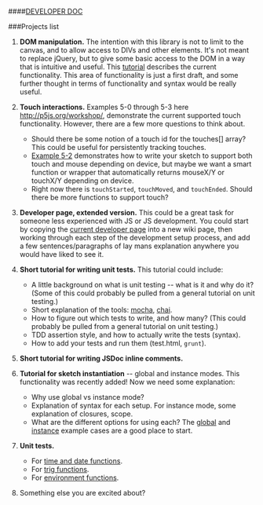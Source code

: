 ####[DEVELOPER DOC](https://github.com/lmccart/p5.js/wiki/Development)

###Projects list

1. **DOM manipulation.** The intention with this library is not to limit to the canvas, and to allow access to DIVs and other elements. It's not meant to replace jQuery, but to give some basic access to the DOM in a way that is intuitive and useful. This [tutorial](https://github.com/lmccart/p5.js/wiki/DOM-Extensions) describes the current functionality. This area of functionality is just a first draft, and some further thought in terms of functionality and syntax would be really useful.

2. **Touch interactions.** Examples 5-0 through 5-3 here http://p5js.org/workshop/, demonstrate the current supported touch functionality. However, there are a few more questions to think about.
     * Should there be some notion of a touch id for the touches[] array? This could be useful for persistently tracking touches.
     * [Example 5-2](http://p5js.org/workshop/examples/example_5-2/sketch.js) demonstrates how to write your sketch to support both touch and mouse depending on device, but maybe we want a smart function or wrapper that automatically returns mouseX/Y or touchX/Y depending on device.
     * Right now there is `touchStarted`, `touchMoved`, and `touchEnded`. Should there be more functions to support touch?

3. **Developer page, extended version.** This could be a great task for someone less experienced with JS or JS development. You could start by copying the [current developer page](https://github.com/lmccart/p5.js/wiki/Development) into a new wiki page, then working through each step of the development setup process, and add a few sentences/paragraphs of lay mans explanation anywhere you would have liked to see it.

4. **Short tutorial for writing unit tests.** This tutorial could include:
     * A little background on what is unit testing -- what is it and why do it? (Some of this could probably be pulled from a general tutorial on unit testing.)
     * Short explanation of the tools: [mocha](visionmedia.github.io/mocha/), [chai](chaijs.com).
     * How to figure out which tests to write, and how many? (This could probably be pulled from a general tutorial on unit testing.)
     * TDD assertion style, and how to actually write the tests (syntax).
     * How to add your tests and run them (test.html, `grunt`).

5. **Short tutorial for writing JSDoc inline comments.**

6. **Tutorial for sketch instantiation** -- global and instance modes. This functionality was recently added! Now we need some explanation:
     * Why use global vs instance mode?
     * Explanation of syntax for each setup. For instance mode, some explanation of closures, scope.
     * What are the different options for using each?
The [global](https://github.com/lmccart/p5.js/tree/master/examples/instantiation-global) and [instance](https://github.com/lmccart/p5.js/tree/master/examples/instantiation-instance) example cases are a good place to start.

7. **Unit tests.** 
     * For [time and date functions](https://github.com/lmccart/p5.js/wiki/API#time--date).
     * For [trig functions](https://github.com/lmccart/p5.js/wiki/API#trigonometry).
     * For [environment functions](https://github.com/lmccart/p5.js/wiki/API#environment).

10. Something else you are excited about?